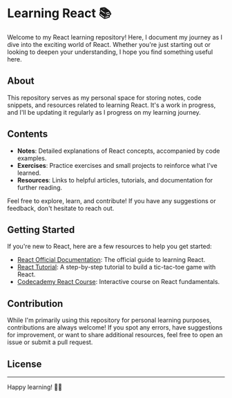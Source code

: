 # Learning React 📚

Welcome to my React learning repository! Here, I document my journey as I dive into the exciting world of React. Whether you're just starting out or looking to deepen your understanding, I hope you find something useful here.

## About

This repository serves as my personal space for storing notes, code snippets, and resources related to learning React. It's a work in progress, and I'll be updating it regularly as I progress on my learning journey.

## Contents

- **Notes**: Detailed explanations of React concepts, accompanied by code examples.
- **Exercises**: Practice exercises and small projects to reinforce what I've learned.
- **Resources**: Links to helpful articles, tutorials, and documentation for further reading.

Feel free to explore, learn, and contribute! If you have any suggestions or feedback, don't hesitate to reach out.

## Getting Started

If you're new to React, here are a few resources to help you get started:

- [React Official Documentation](https://reactjs.org/docs/getting-started.html): The official guide to learning React.
- [React Tutorial](https://reactjs.org/tutorial/tutorial.html): A step-by-step tutorial to build a tic-tac-toe game with React.
- [Codecademy React Course](https://www.codecademy.com/learn/react-101): Interactive course on React fundamentals.

## Contribution

While I'm primarily using this repository for personal learning purposes, contributions are always welcome! If you spot any errors, have suggestions for improvement, or want to share additional resources, feel free to open an issue or submit a pull request.

## License


---

Happy learning! 🚀✨
